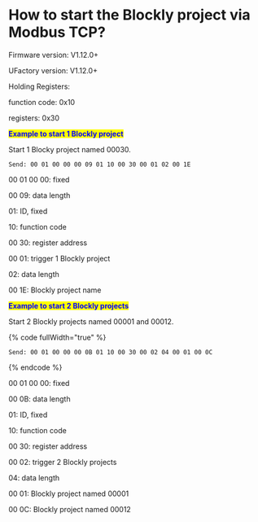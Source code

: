 # How to start the Blockly project via Modbus TCP?

Firmware version: V1.12.0+

UFactory version: V1.12.0+



Holding Registers:

function code: 0x10

registers: 0x30



<mark style="color:blue;">**Example to start 1 Blockly project**</mark>

Start 1 Blocky project named 00030.

```
Send: 00 01 00 00 00 09 01 10 00 30 00 01 02 00 1E
```

00 01 00 00: fixed

00 09: data length

01: ID, fixed

10: function code

00 30: register address

00 01: trigger 1 Blockly project

02: data length

00 1E: Blockly project name



<mark style="color:blue;">**Example to start 2 Blockly projects**</mark>

Start 2 Blockly projects named 00001 and 00012.

{% code fullWidth="true" %}
```
Send: 00 01 00 00 00 0B 01 10 00 30 00 02 04 00 01 00 0C
```
{% endcode %}

00 01 00 00: fixed

00 0B: data length

01: ID, fixed

10: function code

00 30: register address

00 02: trigger 2 Blockly projects

04: data length

00 01: Blockly project named 00001

00 0C: Blockly project named 00012






